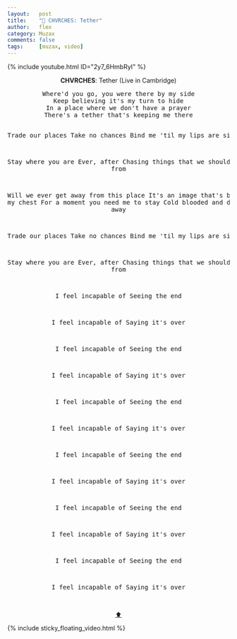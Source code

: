 ```yaml
---
layout:   post
title:    "🎵 CHVRCHES: Tether"
author:   flex
category: Muzax
comments: false
tags:     [muzax, video]
---
```


{% include youtube.html ID="2y7_6HmbRyI" %}

<!-- break -->

<a id="top"></a>
<div id="lyrics"><div class="lyricsheader" style=""><p><center><b>CHVRCHES</b>: Tether (Live in Cambridge)</center></p></div>

<center><pre>
Where'd you go, you were there by my side
Keep believing it's my turn to hide
In a place where we don't have a prayer
There's a tether that's keeping me there

Trade our places
Take no chances
Bind me 'til my lips are silent

Stay where you are
Ever, after
Chasing things that we should run from

Will we ever get away from this place
It's an image that's burned on my chest
For a moment you need me to stay
Cold blooded and drifting away

Trade our places
Take no chances
Bind me 'til my lips are silent

Stay where you are
Ever, after
Chasing things that we should run from

I feel incapable of
Seeing the end

I feel incapable of
Saying it's over

I feel incapable of
Seeing the end

I feel incapable of
Saying it's over

I feel incapable of
Seeing the end

I feel incapable of
Saying it's over

I feel incapable of
Seeing the end

I feel incapable of
Saying it's over

I feel incapable of
Seeing the end

I feel incapable of
Saying it's over

I feel incapable of
Seeing the end

I feel incapable of
Saying it's over
</pre><br><a href="#top">⬆</a></center></div>

<div class="sticky_floating_video"></div>
{% include sticky_floating_video.html %}